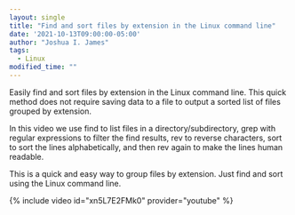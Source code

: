 ```yaml
---
layout: single
title: "Find and sort files by extension in the Linux command line"
date: '2021-10-13T09:00:00-05:00'
author: "Joshua I. James"
tags:
  - Linux
modified_time: ""
---
```


Easily find and sort files by extension in the Linux command line. This quick method does not require saving data to a file to output a sorted list of files grouped by extension.

In this video we use find to list files in a directory/subdirectory, grep with regular expressions to filter the find results, rev to reverse characters, sort to sort the lines alphabetically, and then rev again to make the lines human readable.

This is a quick and easy way to group files by extension. Just find and sort using the Linux command line.

{% include video id="xn5L7E2FMk0" provider="youtube" %}
